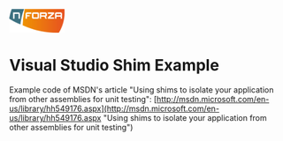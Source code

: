 <img src="https://raw.githubusercontent.com/NForza/nforza-presentations-courses/master/nforza-logo.png" width="100px" style="margin: auto" />

# Visual Studio Shim Example

Example code of MSDN's article "Using shims to isolate your application from other assemblies for unit testing":
[http://msdn.microsoft.com/en-us/library/hh549176.aspx](http://msdn.microsoft.com/en-us/library/hh549176.aspx "Using shims to isolate your application from other assemblies for unit testing")
